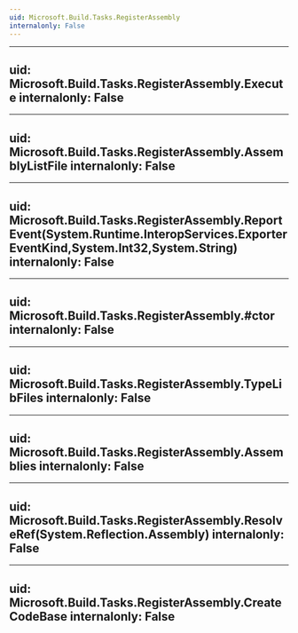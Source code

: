 ```yaml
---
uid: Microsoft.Build.Tasks.RegisterAssembly
internalonly: False
---
```


---
uid: Microsoft.Build.Tasks.RegisterAssembly.Execute
internalonly: False
---

---
uid: Microsoft.Build.Tasks.RegisterAssembly.AssemblyListFile
internalonly: False
---

---
uid: Microsoft.Build.Tasks.RegisterAssembly.ReportEvent(System.Runtime.InteropServices.ExporterEventKind,System.Int32,System.String)
internalonly: False
---

---
uid: Microsoft.Build.Tasks.RegisterAssembly.#ctor
internalonly: False
---

---
uid: Microsoft.Build.Tasks.RegisterAssembly.TypeLibFiles
internalonly: False
---

---
uid: Microsoft.Build.Tasks.RegisterAssembly.Assemblies
internalonly: False
---

---
uid: Microsoft.Build.Tasks.RegisterAssembly.ResolveRef(System.Reflection.Assembly)
internalonly: False
---

---
uid: Microsoft.Build.Tasks.RegisterAssembly.CreateCodeBase
internalonly: False
---
